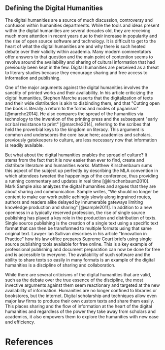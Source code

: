 
## Defining the Digital Humanities
 
The digital humanities are a source of much discussion, controversy and confusion within humanities departments. While the tools and ideas present within the digital humanities are several decades old, they are receiving much more attention in recent years due to their increase in popularity and the rise of open source software and technology. It is difficult to get to the heart of what the digital humanities are and why there is such heated debate over their validity within academia. Many modern commentators offer answers to that question and the main point of contention seems to revolve around the availability and sharing of cultural information that had previously been kept in the few. Digital humanities are perceived as a threat to literary studies because they encourage sharing and free access to information and publishing.

One of the major arguments against the digital humanities involves the sanctity of printed works and their availability. In his article criticizing the digital humanities, Stephen Marche asserts that the digitalization of texts and their wide distribution is akin to disbinding them, and that "Cutting open the book is literally a return to the forms and modes of paganism" [@marche2014]. He also compares the spread of the humanities via technology to the invention of the printing press and the subsequent "early scribal resistance to print" [@marche2014], referring to the scribes that held the proverbial keys to the kingdom on literacy. This argument is common and underscores the core issue here; academics and scholars, previously gatekeepers to culture, are less necessary now that information is readily available.

But what about the digital humanities enables the spread of culture? It stems from the fact that it is now easier than ever to find, create and distribute literature and humanities works. Matthew Kirschenbaum sums this aspect of the subject up perfectly by describing the MLA convention in which attendees tweeted the happenings of the conference, thus providing a running commentary and updates in real time [@kirschenbaum2010]. Mark Sample also analyzes the digital humanities and argues that they are about sharing and communication. Sample writes, "We should no longer be content to make our work public achingly slowly along ingrained routes, authors and readers alike delayed by innumerable gateways limiting knowledge production and sharing" [@sample2011]. In addition to a new openness in a typically reserved profession, the rise of single source publishing has played a key role in the production and distribution of texts. Single source publishing is the creation of a single text using a specific text format that can then be transformed to multiple formats using that same original text. Lawyer Ian Sullivan describes in his article "Innovation in Practice" how his law office prepares Supreme Court briefs using single source publishing tools available for free online. This is a key example of professional publishing and document preparation can now be done for free and is accessible to everyone. The availability of such software and the ability to share texts so easily in many formats is an example of the digital humanities is a discipline of sharing and collaboration.

While there are several criticisms of the digital humanities that are valid, such as the debate over the true essence of the discipline, the most invective arguments against them seem reactionary and targeted at the new availability of information. Humanities are no longer confined to libraries or bookstores, but the internet. Digital scholarship and techniques allow even major law firms to produce their own custom texts and share them easily. This places sharing and the flow of information at the heart of the digital humanities and regardless of the power they take away from scholars and academics, it also empowers them to explore the humanities with new ease and efficiency.

#

# References